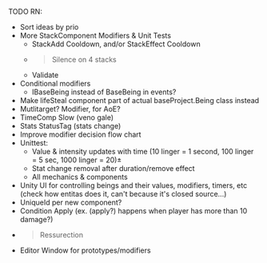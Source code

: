 TODO RN:  
* Sort ideas by prio
* More StackComponent Modifiers & Unit Tests
  * StackAdd Cooldown, and/or StackEffect Cooldown
  * >Silence on 4 stacks
  * Validate
* Conditional modifiers
  * IBaseBeing instead of BaseBeing in events? 
* Make lifeSteal component part of actual baseProject.Being class instead
* Mutlitarget? Modifier, for AoE?
* TimeComp Slow (veno gale)
* Stats StatusTag (stats change)
* Improve modifier decision flow chart
* Unittest:
  * Value & intensity updates with time (10 linger = 1 second, 100 linger = 5 sec, 1000 linger = 20)±
  * Stat change removal after duration/remove effect
  * All mechanics & components
* Unity UI for controlling beings and their values, modifiers, timers, etc (check how entitas does it, can't because it's closed source...)
* UniqueId per new component?
* Condition Apply (ex. (apply?) happens when player has more than 10 damage?)
* >Ressurection
* Editor Window for prototypes/modifiers
